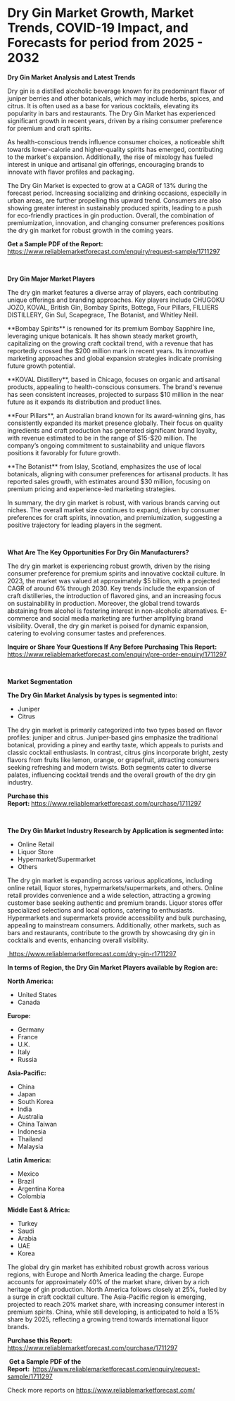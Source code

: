 <p><h1>Dry Gin Market Growth, Market Trends, COVID-19 Impact, and Forecasts for period from 2025 - 2032</h1></p><p><strong>Dry Gin Market Analysis and Latest Trends</strong></p>
<p><p>Dry gin is a distilled alcoholic beverage known for its predominant flavor of juniper berries and other botanicals, which may include herbs, spices, and citrus. It is often used as a base for various cocktails, elevating its popularity in bars and restaurants. The Dry Gin Market has experienced significant growth in recent years, driven by a rising consumer preference for premium and craft spirits. </p><p>As health-conscious trends influence consumer choices, a noticeable shift towards lower-calorie and higher-quality spirits has emerged, contributing to the market's expansion. Additionally, the rise of mixology has fueled interest in unique and artisanal gin offerings, encouraging brands to innovate with flavor profiles and packaging.</p><p>The Dry Gin Market is expected to grow at a CAGR of 13% during the forecast period. Increasing socializing and drinking occasions, especially in urban areas, are further propelling this upward trend. Consumers are also showing greater interest in sustainably produced spirits, leading to a push for eco-friendly practices in gin production. Overall, the combination of premiumization, innovation, and changing consumer preferences positions the dry gin market for robust growth in the coming years.</p></p>
<p><strong>Get a Sample PDF of the Report:&nbsp;</strong> <a href="https://www.reliablemarketforecast.com/enquiry/request-sample/1711297?utm_campaign=1169&utm_medium=2&utm_source=Github&utm_content=ia&utm_term=10012025&utm_id=dry-gin">https://www.reliablemarketforecast.com/enquiry/request-sample/1711297</a></p>
<p>&nbsp;</p>
<p><strong>Dry Gin Major Market Players</strong></p>
<p><p>The dry gin market features a diverse array of players, each contributing unique offerings and branding approaches. Key players include CHUGOKU JOZO, KOVAL, British Gin, Bombay Spirits, Bottega, Four Pillars, FILLIERS DISTILLERY, Gin Sul, Scapegrace, The Botanist, and Whitley Neill.</p><p>**Bombay Spirits** is renowned for its premium Bombay Sapphire line, leveraging unique botanicals. It has shown steady market growth, capitalizing on the growing craft cocktail trend, with a revenue that has reportedly crossed the $200 million mark in recent years. Its innovative marketing approaches and global expansion strategies indicate promising future growth potential.</p><p>**KOVAL Distillery**, based in Chicago, focuses on organic and artisanal products, appealing to health-conscious consumers. The brand's revenue has seen consistent increases, projected to surpass $10 million in the near future as it expands its distribution and product lines.</p><p>**Four Pillars**, an Australian brand known for its award-winning gins, has consistently expanded its market presence globally. Their focus on quality ingredients and craft production has generated significant brand loyalty, with revenue estimated to be in the range of $15-$20 million. The company’s ongoing commitment to sustainability and unique flavors positions it favorably for future growth.</p><p>**The Botanist** from Islay, Scotland, emphasizes the use of local botanicals, aligning with consumer preferences for artisanal products. It has reported sales growth, with estimates around $30 million, focusing on premium pricing and experience-led marketing strategies.</p><p>In summary, the dry gin market is robust, with various brands carving out niches. The overall market size continues to expand, driven by consumer preferences for craft spirits, innovation, and premiumization, suggesting a positive trajectory for leading players in the segment.</p></p>
<p>&nbsp;</p>
<p><strong>What Are The Key Opportunities For Dry Gin Manufacturers?</strong></p>
<p><p>The dry gin market is experiencing robust growth, driven by the rising consumer preference for premium spirits and innovative cocktail culture. In 2023, the market was valued at approximately $5 billion, with a projected CAGR of around 6% through 2030. Key trends include the expansion of craft distilleries, the introduction of flavored gins, and an increasing focus on sustainability in production. Moreover, the global trend towards abstaining from alcohol is fostering interest in non-alcoholic alternatives. E-commerce and social media marketing are further amplifying brand visibility. Overall, the dry gin market is poised for dynamic expansion, catering to evolving consumer tastes and preferences.</p></p>
<p><strong>Inquire or Share Your Questions If Any Before Purchasing This Report:</strong> <a href="https://www.reliablemarketforecast.com/enquiry/pre-order-enquiry/1711297?utm_campaign=1169&utm_medium=2&utm_source=Github&utm_content=ia&utm_term=10012025&utm_id=dry-gin">https://www.reliablemarketforecast.com/enquiry/pre-order-enquiry/1711297</a></p>
<p>&nbsp;</p>
<p><strong>Market Segmentation</strong></p>
<p><strong>The Dry Gin Market Analysis by types is segmented into:</strong></p>
<p><ul><li>Juniper</li><li>Citrus</li></ul></p>
<p><p>The dry gin market is primarily categorized into two types based on flavor profiles: juniper and citrus. Juniper-based gins emphasize the traditional botanical, providing a piney and earthy taste, which appeals to purists and classic cocktail enthusiasts. In contrast, citrus gins incorporate bright, zesty flavors from fruits like lemon, orange, or grapefruit, attracting consumers seeking refreshing and modern twists. Both segments cater to diverse palates, influencing cocktail trends and the overall growth of the dry gin industry.</p></p>
<p><strong>Purchase this Report:&nbsp;</strong><a href="https://www.reliablemarketforecast.com/purchase/1711297?utm_campaign=1169&utm_medium=2&utm_source=Github&utm_content=ia&utm_term=10012025&utm_id=dry-gin">https://www.reliablemarketforecast.com/purchase/1711297</a></p>
<p>&nbsp;</p>
<p><strong>The Dry Gin Market Industry Research by Application is segmented into:</strong></p>
<p><ul><li>Online Retail</li><li>Liquor Store</li><li>Hypermarket/Supermarket</li><li>Others</li></ul></p>
<p><p>The dry gin market is expanding across various applications, including online retail, liquor stores, hypermarkets/supermarkets, and others. Online retail provides convenience and a wide selection, attracting a growing customer base seeking authentic and premium brands. Liquor stores offer specialized selections and local options, catering to enthusiasts. Hypermarkets and supermarkets provide accessibility and bulk purchasing, appealing to mainstream consumers. Additionally, other markets, such as bars and restaurants, contribute to the growth by showcasing dry gin in cocktails and events, enhancing overall visibility.</p></p>
<p><a href="https://www.reliablemarketforecast.com/dry-gin-r1711297?utm_campaign=1169&utm_medium=2&utm_source=Github&utm_content=ia&utm_term=10012025&utm_id=dry-gin">&nbsp;https://www.reliablemarketforecast.com/dry-gin-r1711297</a></p>
<p><strong>In terms of Region, the Dry Gin Market Players available by Region are:</strong></p>
<p>
    <p> <strong> North America: </strong>
        <ul>
            <li>United States</li>
            <li>Canada</li>
        </ul>
        </p> 
    <p> <strong> Europe: </strong>
        <ul>
            <li>Germany</li>
            <li>France</li>
            <li>U.K.</li>
            <li>Italy</li>
            <li>Russia</li>
        </ul>
        </p> 
    <p> <strong> Asia-Pacific: </strong>
        <ul>
            <li>China</li>
            <li>Japan</li>
            <li>South Korea</li>
            <li>India</li>
            <li>Australia</li>
            <li>China Taiwan</li>
            <li>Indonesia</li>
            <li>Thailand</li>
            <li>Malaysia</li>
        </ul>
        </p> 
    <p> <strong> Latin America: </strong>
        <ul>
            <li>Mexico</li>
            <li>Brazil</li>
            <li>Argentina Korea</li>
            <li>Colombia</li>
        </ul>
        </p> 
    <p> <strong> Middle East & Africa: </strong>
        <ul>
            <li>Turkey</li>
            <li>Saudi</li>
            <li>Arabia</li>
            <li>UAE</li>
            <li>Korea</li>
        </ul>
    </p>
    </p>
<p><p>The global dry gin market has exhibited robust growth across various regions, with Europe and North America leading the charge. Europe accounts for approximately 40% of the market share, driven by a rich heritage of gin production. North America follows closely at 25%, fueled by a surge in craft cocktail culture. The Asia-Pacific region is emerging, projected to reach 20% market share, with increasing consumer interest in premium spirits. China, while still developing, is anticipated to hold a 15% share by 2025, reflecting a growing trend towards international liquor brands.</p></p>
<p><strong>Purchase this Report: </strong><a href="https://www.reliablemarketforecast.com/purchase/1711297?utm_campaign=1169&utm_medium=2&utm_source=Github&utm_content=ia&utm_term=10012025&utm_id=dry-gin">https://www.reliablemarketforecast.com/purchase/1711297</a></p>
<p>&nbsp;<strong>Get a Sample PDF of the Report:&nbsp;&nbsp;</strong><a href="https://www.reliablemarketforecast.com/enquiry/request-sample/1711297?utm_campaign=1169&utm_medium=2&utm_source=Github&utm_content=ia&utm_term=10012025&utm_id=dry-gin">https://www.reliablemarketforecast.com/enquiry/request-sample/1711297</a></p>
<p><strong></strong></p>
<p>Check more reports on <a href="https://www.reliablemarketforecast.com/?utm_campaign=1169&utm_medium=2&utm_source=Github&utm_content=ia&utm_term=10012025&utm_id=dry-gin">https://www.reliablemarketforecast.com/</a></p>